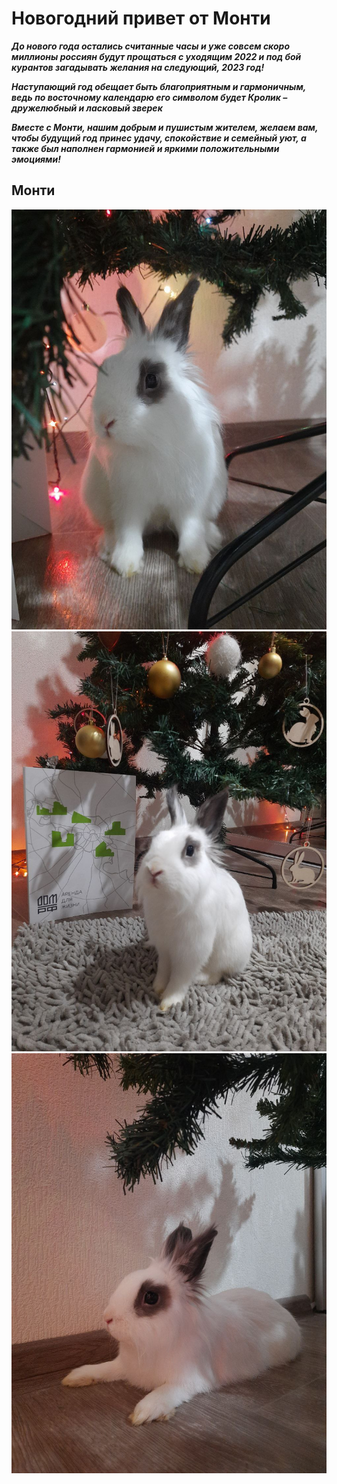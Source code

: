 # Новогодний привет от Монти

***До нового года остались считанные часы и уже совсем скоро миллионы россиян будут прощаться с уходящим 2022 и под бой курантов загадывать желания на следующий, 2023 год!***

***Наступающий год обещает быть благоприятным и гармоничным, ведь по восточному календарю его символом будет Кролик – дружелюбный и ласковый зверек***


***Вместе с Монти, нашим добрым и пушистым жителем, желаем вам, чтобы будущий год принес удачу, спокойствие и семейный уют, а также был наполнен гармонией и яркими положительными эмоциями!***

## Монти

![Красотка Монти](images/photo1671435889%20(1).jpeg)
![Красотка Монти](images/photo1671435889%20(2).jpeg)
![Монти лежебока](images/photo1671435889.jpeg)


